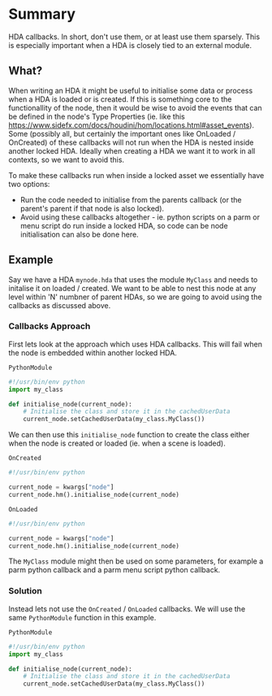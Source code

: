 # Summary
HDA callbacks. In short, don't use them, or at least use them sparsely. This is especially important when a HDA is closely tied to an external module.

## What?
When writing an HDA it might be useful to initialise some data or process when a HDA is loaded or is created. If this is something core to the functionallity of the node, then it would be wise to avoid the events that can be defined in the node's Type Properties (ie. like this https://www.sidefx.com/docs/houdini/hom/locations.html#asset_events). Some (possibly all, but certainly the important ones like OnLoaded / OnCreated) of these callbacks will not run when the HDA is nested inside another locked HDA. Ideally when creating a HDA we want it to work in all contexts, so we want to avoid this.

To make these callbacks run when inside a locked asset we essentially have two options:
- Run the code needed to initialise from the parents callback (or the parent's parent if that node is also locked).
- Avoid using these callbacks altogether - ie. python scripts on a parm or menu script do run inside a locked HDA, so code can be node initialisation can also be done here.

## Example
Say we have a HDA `mynode.hda` that uses the module `MyClass` and needs to initalise it on loaded / created. We want to be able to nest this node at any level within 'N' numbner of parent HDAs, so we are going to avoid using the callbacks as discussed above.

### Callbacks Approach
First lets look at the approach which uses HDA callbacks. This will fail when the node is embedded within another locked HDA.

`PythonModule`
```python
#!/usr/bin/env python
import my_class

def initialise_node(current_node):
    # Initialise the class and store it in the cachedUserData
    current_node.setCachedUserData(my_class.MyClass())
```


We can then use this `initialise_node` function to create the class either when the node is created or loaded (ie. when a scene is loaded).

`OnCreated`
```python
#!/usr/bin/env python

current_node = kwargs["node"]
current_node.hm().initialise_node(current_node)
```
`OnLoaded`
```python
#!/usr/bin/env python

current_node = kwargs["node"]
current_node.hm().initialise_node(current_node)
```

The `MyClass` module might then be used on some parameters, for example a parm python callback and a parm menu script python callback.

### Solution
Instead lets not use the `OnCreated` / `OnLoaded` callbacks. We will use the same `PythonModule` function in this example.

`PythonModule`
```python
#!/usr/bin/env python
import my_class

def initialise_node(current_node):
    # Initialise the class and store it in the cachedUserData
    current_node.setCachedUserData(my_class.MyClass())
```
